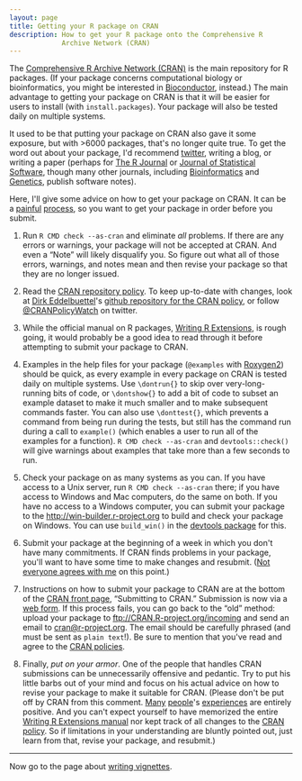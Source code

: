 ```yaml
---
layout: page
title: Getting your R package on CRAN
description: How to get your R package onto the Comprehensive R
             Archive Network (CRAN)
---
```


The
[Comprehensive R Archive Network (CRAN)](http://cran.r-project.org) is
the main repository for R packages. (If your package concerns
computational biology or bioinformatics, you might be interested in
[Bioconductor](http://bioconductor.org), instead.)
The main advantage to getting your
package on CRAN is that it will be easier for users to install (with
`install.packages`). Your package will also be tested daily on
multiple systems.

It used to be that putting your package on CRAN also gave it some
exposure, but with >6000 packages, that's no longer quite true. To get the
word out about your package, I'd recommend
[twitter](http://twitter.com), writing a blog, or writing a paper
(perhaps for [The R Journal](http://journal.r-project.org/) or
[Journal of Statistical Software](http://www.jstatsoft.org/), though
many other journals, including
[Bioinformatics](http://bioinformatics.oxfordjournals.org/) and
[Genetics](http://www.genetics.org), publish software notes).

Here, I'll give some advice on how to get your package on CRAN. It can
be a [painful](https://twitter.com/xieyihui/status/508650816001945600)
[process](https://twitter.com/_inundata/status/504144292634701825), so
you want to get your package in order before you submit.

1. Run `R CMD check --as-cran` and eliminate _all_
problems. If there are any errors or warnings, your package will not
be accepted at CRAN. And even a &ldquo;Note&rdquo; will likely disqualify
you. So figure out what all of those errors, warnings, and notes mean and then
revise your package so that they are no longer issued.

2. Read the
[CRAN repository policy](http://cran.r-project.org/web/packages/policies.html).
To keep up-to-date with changes, look at
[Dirk Eddelbuettel](http://dirk.eddelbuettel.com)'s
[github repository for the CRAN policy](https://github.com/eddelbuettel/crp),
or follow [@CRANPolicyWatch](https://twitter.com/CRANPolicyWatch) on
twitter.

3. While the official manual on R packages,
[Writing R Extensions](http://cran.r-project.org/doc/manuals/r-release/R-exts.html),
is rough going, it would probably be a good idea to read through it
before attempting to submit your package to CRAN.

4. Examples in the help files for your package (`@examples` with
[Roxygen2](https://github.com/klutometis/roxygen)) should be quick, as
every example in every package on CRAN is tested daily on multiple
systems. Use `\dontrun{}` to skip over very-long-running bits of code,
or `\dontshow{}` to add a bit of code to subset an example dataset to
make it much smaller and to make subsequent commands faster. You can
also use `\donttest{}`, which prevents a command from being run during
the tests, but still has the command run during a call to `example()`
(which enables a user to run all of the examples for a function).
`R CMD check --as-cran` and `devtools::check()` will give warnings
about examples that take more than a few seconds to run.

5. Check your package on as many systems as you can. If you have
access to a Unix server, run `R CMD check --as-cran` there; if you
have access to Windows and Mac computers, do the same on both. If you
have no access to a Windows computer, you can submit your package to
the <http://win-builder.r-project.org> to build and check your package
on Windows. You can use `build_win()` in the
[devtools package](https://github.com/hadley/devtools) for this.

6. Submit your package at the beginning of a week in which you don't
have many commitments. If CRAN finds problems in your package, you'll
want to have some time to make changes and
resubmit. ([Not everyone agrees with me](https://twitter.com/_inundata/status/509379592830722048)
on this point.)

7. Instructions on how to submit your package to CRAN are at the
bottom of the [CRAN front page](http://cran.r-project.org/),
&ldquo;Submitting to CRAN.&rdquo; Submission is now via a
[web form](http://xmpalantir.wu.ac.at/cransubmit/).  If this process
fails, you can go back to the &ldquo;old&rdquo; method: upload your
package to <ftp://CRAN.R-project.org/incoming> and send an email to <cran@r-project.org>.
The email should be carefully phrased (and must
be sent as `plain text`!). Be sure to mention that you've read and
agree to the
[CRAN policies](http://cran.r-project.org/web/packages/policies.html).

8. Finally, _put on your armor_. One of the people that handles CRAN
submissions can be unnecessarily offensive and pedantic. Try to put
his little barbs out of your mind and focus on his actual advice on
how to revise your package to make it suitable for CRAN.  (Please
don't be put off by CRAN from this
comment. [Many](https://twitter.com/timtriche/status/509144278648381440)
[people](https://twitter.com/KasperDHansen/status/509119291716030464)'s
[experiences](https://twitter.com/ucfagls/status/509045370588889089)
are entirely positive. And you can't expect yourself to have memorized
the entire
[Writing R Extensions manual](http://cran.r-project.org/doc/manuals/r-release/R-exts.html)
nor kept track of all changes to the
[CRAN policy](http://cran.r-project.org/web/packages/policies.html). So
if limitations in your understanding are bluntly pointed out, just
learn from that, revise your package, and resubmit.)

---

Now go to the page about [writing vignettes](vignettes.html).
